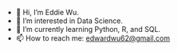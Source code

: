 - 👋 Hi, I’m Eddie Wu. 
- 👀 I’m interested in Data Science.
- 🌱 I’m currently learning Python, R, and SQL. 
- 📫 How to reach me: edwardwu62@gmail.com

